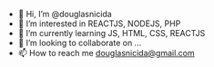- 👋 Hi, I’m @douglasnicida
- 👀 I’m interested in REACTJS, NODEJS, PHP
- 🌱 I’m currently learning JS, HTML, CSS, REACTJS
- 💞️ I’m looking to collaborate on ...
- 📫 How to reach me douglasnicida@gmail.com

<!---
douglasnicida/douglasnicida is a ✨ special ✨ repository because its `README.md` (this file) appears on your GitHub profile.
You can click the Preview link to take a look at your changes.
--->
